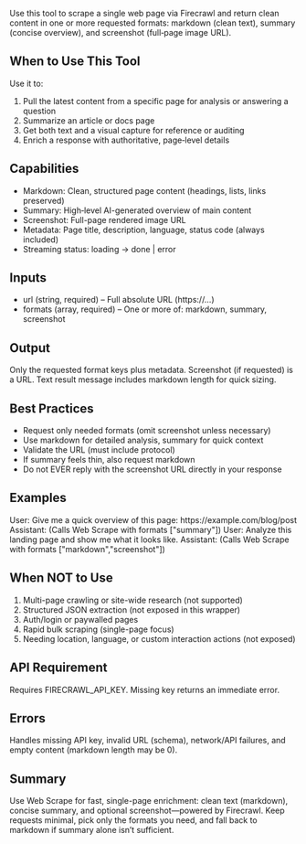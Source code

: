 Use this tool to scrape a single web page via Firecrawl and return clean content in one or more requested formats: markdown (clean text), summary (concise overview), and screenshot (full‑page image URL).

## When to Use This Tool
Use it to:
1. Pull the latest content from a specific page for analysis or answering a question
2. Summarize an article or docs page
3. Get both text and a visual capture for reference or auditing
4. Enrich a response with authoritative, page‑level details

## Capabilities
- Markdown: Clean, structured page content (headings, lists, links preserved)
- Summary: High‑level AI-generated overview of main content
- Screenshot: Full-page rendered image URL
- Metadata: Page title, description, language, status code (always included)
- Streaming status: loading → done | error

## Inputs
- url (string, required) – Full absolute URL (https://…)
- formats (array, required) – One or more of: markdown, summary, screenshot

## Output
Only the requested format keys plus metadata. Screenshot (if requested) is a URL. Text result message includes markdown length for quick sizing.

## Best Practices
- Request only needed formats (omit screenshot unless necessary)
- Use markdown for detailed analysis, summary for quick context
- Validate the URL (must include protocol)
- If summary feels thin, also request markdown
- Do not EVER reply with the screenshot URL directly in your response

## Examples
<example>
User: Give me a quick overview of this page: https://example.com/blog/post
Assistant: (Calls Web Scrape with formats ["summary"])
</example>

<example>
User: Analyze this landing page and show me what it looks like.
Assistant: (Calls Web Scrape with formats ["markdown","screenshot"])
</example>

## When NOT to Use
1. Multi-page crawling or site-wide research (not supported)
2. Structured JSON extraction (not exposed in this wrapper)
3. Auth/login or paywalled pages
4. Rapid bulk scraping (single-page focus)
5. Needing location, language, or custom interaction actions (not exposed)

## API Requirement
Requires FIRECRAWL_API_KEY. Missing key returns an immediate error.

## Errors
Handles missing API key, invalid URL (schema), network/API failures, and empty content (markdown length may be 0).

## Summary
Use Web Scrape for fast, single-page enrichment: clean text (markdown), concise summary, and optional screenshot—powered by Firecrawl. Keep requests minimal, pick only the formats you need, and fall back to markdown if summary alone isn’t sufficient.
